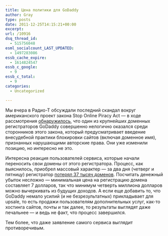 ```yaml
---
title: Цена политики для GoDaddy
author: Gray
type: posts
date: 2011-12-25T14:15:21+00:00
excerpt:
url: /10916
dsq_thread_id:
  - 515756048
esml_socialcount_LAST_UPDATED:
  - 1497283086
essb_cache_expire:
  - 1614824547
essb_c_google:
  - 9
essb_c_total:
  - 9
categories:
  - Uncategorized

---
```








Мы вчера в Радио-Т обсуждали последний скандал вокруг американского проект закона Stop Online Piracy Act — в ходе рассмотрения [обнаружилось][1], что один из крупнейших доменных регистраторов GoDaddy совершенно нелогично оказался среди сторонников этого закона, который предусматривает введение внесудебной практики блокировки сайтов (включая доменное имя), признанных нарушающими авторские права. Они уже изменили позицию, но интересно не это.

Интересна реакция пользователей сервиса, которые начали переносить свои домены от этого регистратора. Процесс, как выяснилось, приобрел массовый характер — за два дня (четверг и пятницу) регистратор [потерял 37 тысяч доменов][2]. Посчитать денежный убыток несложно — минимальная цена на регистрацию домена составляет 7 долларов, так что минимум четверть миллиона долларов можно вычеркивать из будущих доходов. А если еще добавить то, что GoDaddy немало усилий (и не безрезультатных) прикладывает для upsale, то есть продажи пользователям дополнительных услуг, как-то хостинга сайтов, почты и так далее, то результаты выглядят даже печальнее — и ведь не факт, что процесс завершился.

Тем более, что даже заявление самого сервиса выглядит противоречивым.

 [1]: http://www.godaddy.com/newscenter/release-view.aspx?news_item_id=378
 [2]: http://venturebeat.com/2011/12/24/godaddy-domain-loss/